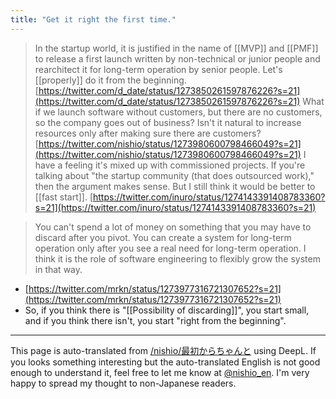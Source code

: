 ```yaml
---
title: "Get it right the first time."
---
```


> In the startup world, it is justified in the name of [[MVP]] and [[PMF]] to release a first launch written by non-technical or junior people and rearchitect it for long-term operation by senior people. Let's [[properly]] do it from the beginning.
[https://twitter.com/d_date/status/1273850261597876226?s=21](https://twitter.com/d_date/status/1273850261597876226?s=21)
> What if we launch software without customers, but there are no customers, so the company goes out of business? Isn't it natural to increase resources only after making sure there are customers?
[https://twitter.com/nishio/status/1273980600798466049?s=21](https://twitter.com/nishio/status/1273980600798466049?s=21)
> I have a feeling it's mixed up with commissioned projects. If you're talking about "the startup community (that does outsourced work)," then the argument makes sense. But I still think it would be better to [[fast start]].
[https://twitter.com/inuro/status/1274143391408783360?s=21](https://twitter.com/inuro/status/1274143391408783360?s=21)


> You can't spend a lot of money on something that you may have to discard after you pivot. You can create a system for long-term operation only after you see a real need for long-term operation. I think it is the role of software engineering to flexibly grow the system in that way.
- [https://twitter.com/mrkn/status/1273977316721307652?s=21](https://twitter.com/mrkn/status/1273977316721307652?s=21)
- So, if you think there is "[[Possibility of discarding]]", you start small, and if you think there isn't, you start "right from the beginning".

---
This page is auto-translated from [/nishio/最初からちゃんと](https://scrapbox.io/nishio/最初からちゃんと) using DeepL. If you looks something interesting but the auto-translated English is not good enough to understand it, feel free to let me know at [@nishio_en](https://twitter.com/nishio_en). I'm very happy to spread my thought to non-Japanese readers.